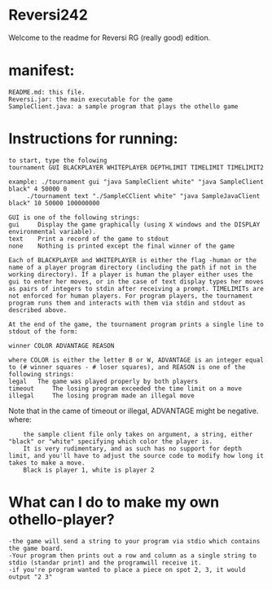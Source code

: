 Reversi242
==========
Welcome to the readme for Reversi RG (really good) edition. 

manifest:
=========
	README.md: this file.	
	Reversi.jar: the main executable for the game
	SampleClient.java: a sample program that plays the othello game

Instructions for running:
=========================
	to start, type the folowing
	tournament GUI BLACKPLAYER WHITEPLAYER DEPTHLIMIT TIMELIMIT TIMELIMIT2

	example: ./tournament gui "java SampleClient white" "java SampleClient black" 4 50000 0
		 ./tournament text "./SampleCClient white" "java SampleJavaClient black" 10 50000 100000000
	
	GUI is one of the following strings:
	gui 	Display the game graphically (using X windows and the DISPLAY environmental variable).
	text 	Print a record of the game to stdout
	none 	Nothing is printed except the final winner of the game

	Each of BLACKPLAYER and WHITEPLAYER is either the flag -human or the name of a player program directory (including the path if not in the working directory). If a player is human the player either uses the gui to enter her moves, or in the case of text display types her moves as pairs of integers to stdin after receiving a prompt. TIMELIMITs are not enforced for human players. For program players, the tournament program runs them and interacts with them via stdin and stdout as described above.

	At the end of the game, the tournament program prints a single line to stdout of the form:

	winner COLOR ADVANTAGE REASON

	where COLOR is either the letter B or W, ADVANTAGE is an integer equal to (# winner squares - # loser squares), and REASON is one of the following strings:
	legal 	The game was played properly by both players
	timeout 	The losing program exceeded the time limit on a move
	illegal 	The losing program made an illegal move

Note that in the came of timeout or illegal, ADVANTAGE might be negative.	
		where:

		the sample client file only takes on argument, a string, either "black" or "white" specifying which color the player is. 
		It is very rudimentary, and as such has no support for depth limit, and you'll have to adjust the source code to modify how long it takes to make a move. 
		Black is player 1, white is player 2

What can I do to make my own othello-player?
============================================
	-the game will send a string to your program via stdio which contains the game board. 
	-Your program then prints out a row and column as a single string to stdio (standar print) and the programwill receive it.
	-if you're program wanted to place a piece on spot 2, 3, it would output "2 3"
